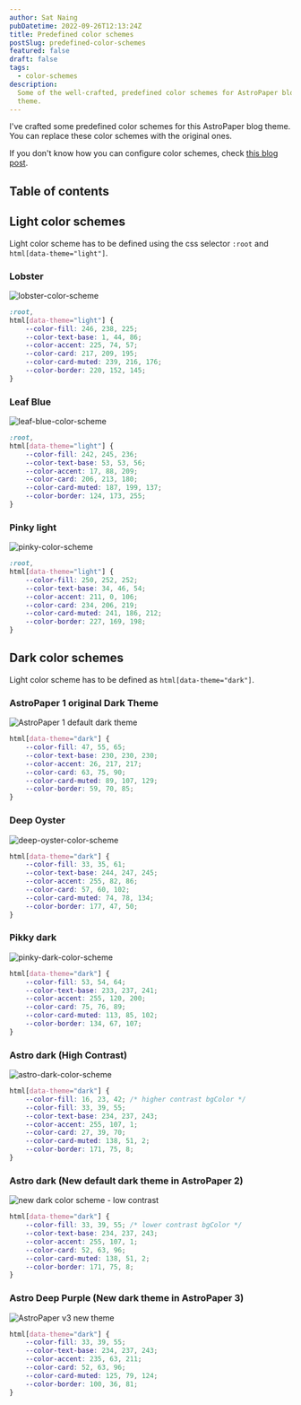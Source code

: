 ```yaml
---
author: Sat Naing
pubDatetime: 2022-09-26T12:13:24Z
title: Predefined color schemes
postSlug: predefined-color-schemes
featured: false
draft: false
tags:
  - color-schemes
description:
  Some of the well-crafted, predefined color schemes for AstroPaper blog
  theme.
---
```


I've crafted some predefined color schemes for this AstroPaper blog theme. You can replace these color schemes with the original ones.

If you don't know how you can configure color schemes, check [this blog post](https://astro-paper.pages.dev/posts/customizing-astropaper-theme-color-schemes/).

## Table of contents

## Light color schemes

Light color scheme has to be defined using the css selector `:root` and `html[data-theme="light"]`.

### Lobster

![lobster-color-scheme](https://user-images.githubusercontent.com/53733092/192282447-1d222faf-a3ce-44a9-9cfe-ac873155e5a9.png)

```css
:root,
html[data-theme="light"] {
	--color-fill: 246, 238, 225;
	--color-text-base: 1, 44, 86;
	--color-accent: 225, 74, 57;
	--color-card: 217, 209, 195;
	--color-card-muted: 239, 216, 176;
	--color-border: 220, 152, 145;
}
```

### Leaf Blue

![leaf-blue-color-scheme](https://user-images.githubusercontent.com/53733092/192318782-e80e3c39-54b5-423e-8f4b-9ae60402fc8d.png)

```css
:root,
html[data-theme="light"] {
	--color-fill: 242, 245, 236;
	--color-text-base: 53, 53, 56;
	--color-accent: 17, 88, 209;
	--color-card: 206, 213, 180;
	--color-card-muted: 187, 199, 137;
	--color-border: 124, 173, 255;
}
```

### Pinky light

![pinky-color-scheme](https://user-images.githubusercontent.com/53733092/192286510-892d0042-2d6d-471e-bb72-954221ae2d17.png)

```css
:root,
html[data-theme="light"] {
	--color-fill: 250, 252, 252;
	--color-text-base: 34, 46, 54;
	--color-accent: 211, 0, 106;
	--color-card: 234, 206, 219;
	--color-card-muted: 241, 186, 212;
	--color-border: 227, 169, 198;
}
```

## Dark color schemes

Light color scheme has to be defined as `html[data-theme="dark"]`.

### AstroPaper 1 original Dark Theme

![AstroPaper 1 default dark theme](https://user-images.githubusercontent.com/53733092/215769153-13b0ad8d-5ba2-44b1-af06-e5ae61293f62.png)

```css
html[data-theme="dark"] {
	--color-fill: 47, 55, 65;
	--color-text-base: 230, 230, 230;
	--color-accent: 26, 217, 217;
	--color-card: 63, 75, 90;
	--color-card-muted: 89, 107, 129;
	--color-border: 59, 70, 85;
}
```

### Deep Oyster

![deep-oyster-color-scheme](https://user-images.githubusercontent.com/53733092/192314524-45ec5904-3d8f-450a-9edf-1e32c5e11d6c.png)

```css
html[data-theme="dark"] {
	--color-fill: 33, 35, 61;
	--color-text-base: 244, 247, 245;
	--color-accent: 255, 82, 86;
	--color-card: 57, 60, 102;
	--color-card-muted: 74, 78, 134;
	--color-border: 177, 47, 50;
}
```

### Pikky dark

![pinky-dark-color-scheme](https://user-images.githubusercontent.com/53733092/192307050-fbd55326-911c-4001-87c6-a8ad9378ac2e.png)

```css
html[data-theme="dark"] {
	--color-fill: 53, 54, 64;
	--color-text-base: 233, 237, 241;
	--color-accent: 255, 120, 200;
	--color-card: 75, 76, 89;
	--color-card-muted: 113, 85, 102;
	--color-border: 134, 67, 107;
}
```

### Astro dark (High Contrast)

![astro-dark-color-scheme](https://user-images.githubusercontent.com/53733092/215680520-59427bb0-f4cb-48c0-bccc-f182a428d72d.svg)

```css
html[data-theme="dark"] {
	--color-fill: 16, 23, 42; /* higher contrast bgColor */
	--color-fill: 33, 39, 55;
	--color-text-base: 234, 237, 243;
	--color-accent: 255, 107, 1;
	--color-card: 27, 39, 70;
	--color-card-muted: 138, 51, 2;
	--color-border: 171, 75, 8;
}
```

### Astro dark (New default dark theme in AstroPaper 2)

![new dark color scheme - low contrast](https://user-images.githubusercontent.com/53733092/215772856-d5b7ae35-ddaa-4ed6-b0bf-3fa5dbcf834c.png)

```css
html[data-theme="dark"] {
	--color-fill: 33, 39, 55; /* lower contrast bgColor */
	--color-text-base: 234, 237, 243;
	--color-accent: 255, 107, 1;
	--color-card: 52, 63, 96;
	--color-card-muted: 138, 51, 2;
	--color-border: 171, 75, 8;
}
```

### Astro Deep Purple (New dark theme in AstroPaper 3)

![AstroPaper v3 new theme](https://github.com/satnaing/astro-paper/assets/53733092/c8b5d7e1-a3bc-4852-a5ad-4abf7b3cec79)

```css
html[data-theme="dark"] {
	--color-fill: 33, 39, 55;
	--color-text-base: 234, 237, 243;
	--color-accent: 235, 63, 211;
	--color-card: 52, 63, 96;
	--color-card-muted: 125, 79, 124;
	--color-border: 100, 36, 81;
}
```
